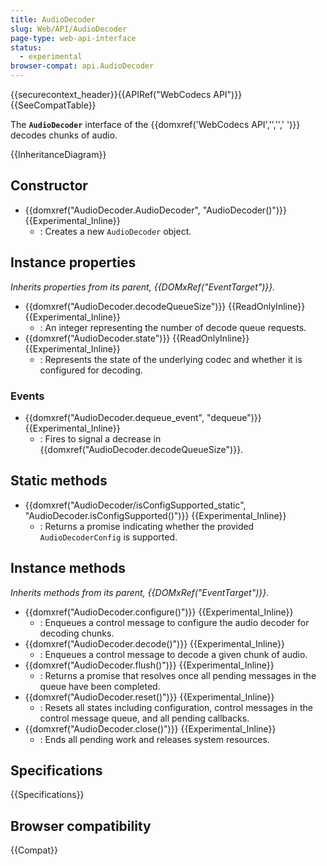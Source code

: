 ```yaml
---
title: AudioDecoder
slug: Web/API/AudioDecoder
page-type: web-api-interface
status:
  - experimental
browser-compat: api.AudioDecoder
---
```


{{securecontext_header}}{{APIRef("WebCodecs API")}}{{SeeCompatTable}}

The **`AudioDecoder`** interface of the {{domxref('WebCodecs API','','',' ')}} decodes chunks of audio.

{{InheritanceDiagram}}

## Constructor

- {{domxref("AudioDecoder.AudioDecoder", "AudioDecoder()")}} {{Experimental_Inline}}
  - : Creates a new `AudioDecoder` object.

## Instance properties

_Inherits properties from its parent, {{DOMxRef("EventTarget")}}._

- {{domxref("AudioDecoder.decodeQueueSize")}} {{ReadOnlyInline}} {{Experimental_Inline}}
  - : An integer representing the number of decode queue requests.
- {{domxref("AudioDecoder.state")}} {{ReadOnlyInline}} {{Experimental_Inline}}
  - : Represents the state of the underlying codec and whether it is configured for decoding.

### Events

- {{domxref("AudioDecoder.dequeue_event", "dequeue")}} {{Experimental_Inline}}
  - : Fires to signal a decrease in {{domxref("AudioDecoder.decodeQueueSize")}}.

## Static methods

- {{domxref("AudioDecoder/isConfigSupported_static", "AudioDecoder.isConfigSupported()")}} {{Experimental_Inline}}
  - : Returns a promise indicating whether the provided `AudioDecoderConfig` is supported.

## Instance methods

_Inherits methods from its parent, {{DOMxRef("EventTarget")}}._

- {{domxref("AudioDecoder.configure()")}} {{Experimental_Inline}}
  - : Enqueues a control message to configure the audio decoder for decoding chunks.
- {{domxref("AudioDecoder.decode()")}} {{Experimental_Inline}}
  - : Enqueues a control message to decode a given chunk of audio.
- {{domxref("AudioDecoder.flush()")}} {{Experimental_Inline}}
  - : Returns a promise that resolves once all pending messages in the queue have been completed.
- {{domxref("AudioDecoder.reset()")}} {{Experimental_Inline}}
  - : Resets all states including configuration, control messages in the control message queue, and all pending callbacks.
- {{domxref("AudioDecoder.close()")}} {{Experimental_Inline}}
  - : Ends all pending work and releases system resources.

## Specifications

{{Specifications}}

## Browser compatibility

{{Compat}}
